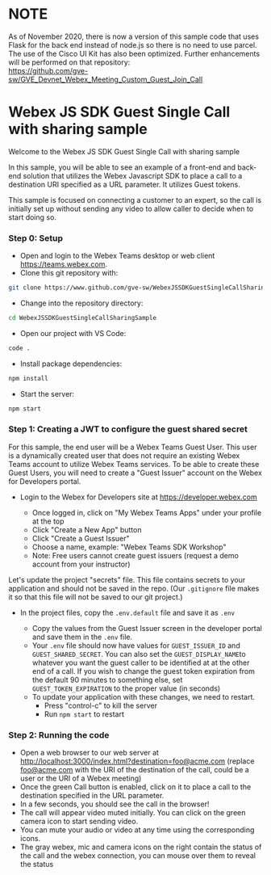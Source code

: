# NOTE

As of November 2020, there is now a version of this sample code that uses Flask for the back end instead of node.js so there is no need to use parcel. The use of the Cisco UI Kit has also been optimized. Further enhancements will be performed on that repository:  
https://github.com/gve-sw/GVE_Devnet_Webex_Meeting_Custom_Guest_Join_Call

# Webex JS SDK Guest Single Call with sharing sample

Welcome to the Webex JS SDK Guest Single Call with sharing sample

In this sample, you will be able to see an example of a front-end and back-end solution that utilizes the Webex Javascript SDK to place a call to a destination URI specified as a URL parameter. It utilizes Guest tokens. 

This sample is focused on connecting a customer to an expert, so the call is initially set up without sending any video to allow caller to decide when to start doing so.


### Step 0: Setup

- Open and login to the Webex Teams desktop or web client <https://teams.webex.com>.
- Clone this git repository with:

```bash
git clone https://www.github.com/gve-sw/WebexJSSDKGuestSingleCallSharingSample.git
```

- Change into the repository directory:

```bash
cd WebexJSSDKGuestSingleCallSharingSample
```

- Open our project with VS Code:

```bash
code .
```

- Install package dependencies:

```bash
npm install
```

- Start the server:

```bash
npm start
```
 
### Step 1: Creating a JWT to configure the guest shared secret

For this sample, the end user will be a Webex Teams Guest User.
This user is a dynamically created user that does not require an existing Webex Teams account to utilize Webex Teams services.
To be able to create these Guest Users, you will need to create a "Guest Issuer" account on the Webex for Developers portal.

- Login to the Webex for Developers site at <https://developer.webex.com>

  - Once logged in, click on "My Webex Teams Apps" under your profile at the top
  - Click "Create a New App" button
  - Click "Create a Guest Issuer"
  - Choose a name, example: "Webex Teams SDK Workshop"
  - Note: Free users cannot create guest issuers (request a demo account from your instructor)

Let's update the project "secrets" file.
This file contains secrets to your application and should not be saved in the repo.
(Our `.gitignore` file makes it so that this file will not be saved to our git project.)

- In the project files, copy the `.env.default` file and save it as `.env`

  - Copy the values from the Guest Issuer screen in the developer portal and save them in the `.env` file.
  - Your `.env` file should now have values for `GUEST_ISSUER_ID` and `GUEST_SHARED_SECRET`. You can also set the `GUEST_DISPLAY_NAME`to whatever you want the guest caller to be identified at at the other end of a call. If you wish to change the guest token expiration from the default 90 minutes to something else, set `GUEST_TOKEN_EXPIRATION` to the proper value (in seconds)
  - To update your application with these changes, we need to restart.
    - Press "control-c" to kill the server
    - Run `npm start` to restart


### Step 2: Running the code

  - Open a web browser to our web server at <http://localhost:3000/index.html?destination=foo@acme.com> (replace foo@acme.com with the URI of the destination of the call, could be a user or the URI of a Webex meeting)
  - Once the green Call button is enabled, click on it to place a call to the destination specified in the URL parameter. 
  - In a few seconds, you should see the call in the browser!
  - The call will appear video muted initially. You can click on the green camera icon to start sending video. 
  - You can mute your audio or video at any time using the corresponding icons.
  - The gray webex, mic and camera icons on the right contain the status of the call and the webex connection, you can mouse over them to reveal the status

